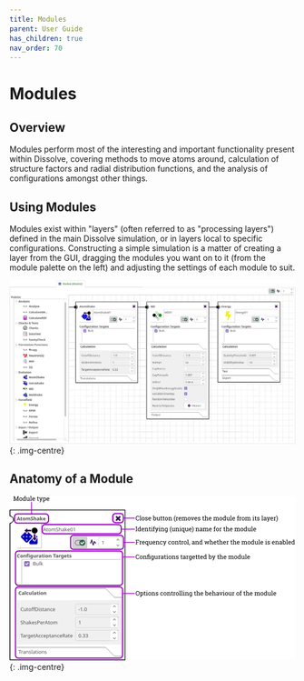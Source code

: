 ```yaml
---
title: Modules
parent: User Guide
has_children: true
nav_order: 70
---
```

# Modules

## Overview

Modules perform most of the interesting and important functionality present within Dissolve, covering methods to move atoms around, calculation of structure factors and radial distribution functions, and the analysis of configurations amongst other things.

## Using Modules

Modules exist within "layers" (often referred to as "processing layers") defined in the main Dissolve simulation, or in layers local to specific configurations. Constructing a simple simulation is a matter of creating a layer from the GUI, dragging the modules you want on to it (from the module palette on the left) and adjusting the settings of each module to suit.

![Example of a processing layer](layertab.png)
{: .img-centre}

## Anatomy of a Module

![Anatomy of a module](anatomy.png)
{: .img-centre}
